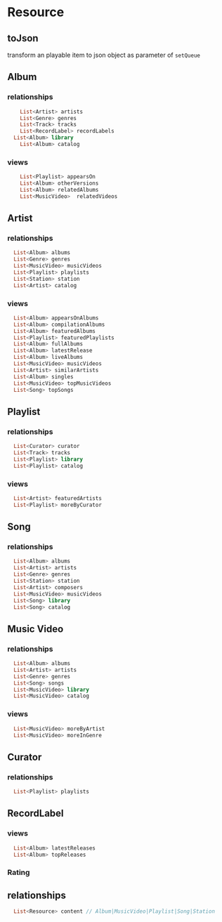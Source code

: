 # Resource

## toJson

transform an playable item to json object as parameter of `setQueue`

## Album

### relationships

```dart
	List<Artist> artists
	List<Genre> genres
	List<Track> tracks
	List<RecordLabel> recordLabels
  List<Album> library
	List<Album> catalog
```

### views

```dart
	List<Playlist> appearsOn
 	List<Album> otherVersions
	List<Album> relatedAlbums
	List<MusicVideo>  relatedVideos
```

## Artist

### relationships

```dart
  List<Album> albums
  List<Genre> genres
  List<MusicVideo> musicVideos
  List<Playlist> playlists
  List<Station> station
  List<Artist> catalog
```

### views

```dart
  List<Album> appearsOnAlbums
  List<Album> compilationAlbums
  List<Album> featuredAlbums
  List<Playlist> featuredPlaylists
  List<Album> fullAlbums
  List<Album> latestRelease
  List<Album> liveAlbums
  List<MusicVideo> musicVideos
  List<Artist> similarArtists
  List<Album> singles
  List<MusicVideo> topMusicVideos
  List<Song> topSongs
```

## Playlist

### relationships

```dart
  List<Curator> curator
  List<Track> tracks
  List<Playlist> library
  List<Playlist> catalog
```

### views

```dart
  List<Artist> featuredArtists
  List<Playlist> moreByCurator
```

## Song

### relationships

```dart
  List<Album> albums
  List<Artist> artists
  List<Genre> genres
  List<Station> station
  List<Artist> composers
  List<MusicVideo> musicVideos
  List<Song> library
  List<Song> catalog
```

## Music Video

### relationships

```dart
  List<Album> albums
  List<Artist> artists
  List<Genre> genres
  List<Song> songs
  List<MusicVideo> library
  List<MusicVideo> catalog
```

### views

```dart
  List<MusicVideo> moreByArtist
  List<MusicVideo> moreInGenre
```

## Curator

### relationships

```dart
  List<Playlist> playlists
```

## RecordLabel

### views

```dart
  List<Album> latestReleases
  List<Album> topReleases
```

### Rating

## relationships

```dart
  List<Resource> content // Album|MusicVideo|Playlist|Song|Station
```
